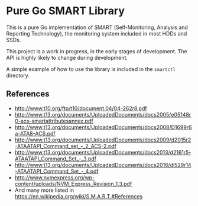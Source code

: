 Pure Go SMART Library
=====================

This is a pure Go implementation of SMART (Self-Monitoring, Analysis and
Reporting Technology), the monitoring system included in most HDDs and SSDs.

This project is a work in progress, in the early stages of development. The API
is highly likely to change during development.

A simple example of how to use the library is included in the `smartctl`
directory.

References
----------
* http://www.t10.org/ftp/t10/document.04/04-262r8.pdf
* http://www.t13.org/documents/UploadedDocuments/docs2005/e05148r0-acs-smartattributesannex.pdf
* http://www.t13.org/documents/UploadedDocuments/docs2008/D1699r6a-ATA8-ACS.pdf
* http://www.t13.org/documents/UploadedDocuments/docs2009/d2015r2-ATAATAPI_Command_set_-_2_ACS-2.pdf
* http://www.t13.org/documents/UploadedDocuments/docs2013/d2161r5-ATAATAPI_Command_Set_-_3.pdf
* http://www.t13.org/documents/UploadedDocuments/docs2016/di529r14-ATAATAPI_Command_Set_-_4.pdf
* http://www.nvmexpress.org/wp-content/uploads/NVM_Express_Revision_1.3.pdf
* And many more listed in https://en.wikipedia.org/wiki/S.M.A.R.T.#References
